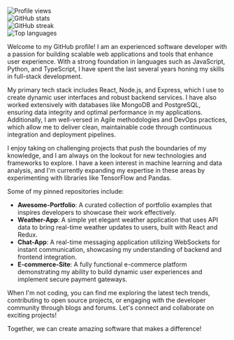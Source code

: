 ![Profile views](https://komarev.com/ghpvc/?username=elbertschadenfox474)  
![GitHub stats](https://github-readme-stats.vercel.app/api?username=elbertschadenfox474&show_icons=true&count_private=true&theme=radical)  
![GitHub streak](https://github-readme-streak-stats.herokuapp.com/?user=elbertschadenfox474&theme=radical)  
![Top languages](https://github-readme-stats.vercel.app/api/top-langs/?username=elbertschadenfox474&theme=radical&layout=compact)  

Welcome to my GitHub profile! I am an experienced software developer with a passion for building scalable web applications and tools that enhance user experience. With a strong foundation in languages such as JavaScript, Python, and TypeScript, I have spent the last several years honing my skills in full-stack development.

My primary tech stack includes React, Node.js, and Express, which I use to create dynamic user interfaces and robust backend services. I have also worked extensively with databases like MongoDB and PostgreSQL, ensuring data integrity and optimal performance in my applications. Additionally, I am well-versed in Agile methodologies and DevOps practices, which allow me to deliver clean, maintainable code through continuous integration and deployment pipelines.

I enjoy taking on challenging projects that push the boundaries of my knowledge, and I am always on the lookout for new technologies and frameworks to explore. I have a keen interest in machine learning and data analysis, and I'm currently expanding my expertise in these areas by experimenting with libraries like TensorFlow and Pandas.

Some of my pinned repositories include:

- **Awesome-Portfolio**: A curated collection of portfolio examples that inspires developers to showcase their work effectively.  
- **Weather-App**: A simple yet elegant weather application that uses API data to bring real-time weather updates to users, built with React and Redux.  
- **Chat-App**: A real-time messaging application utilizing WebSockets for instant communication, showcasing my understanding of backend and frontend integration.  
- **E-commerce-Site**: A fully functional e-commerce platform demonstrating my ability to build dynamic user experiences and implement secure payment gateways.

When I'm not coding, you can find me exploring the latest tech trends, contributing to open source projects, or engaging with the developer community through blogs and forums. Let's connect and collaborate on exciting projects!  

Together, we can create amazing software that makes a difference!
